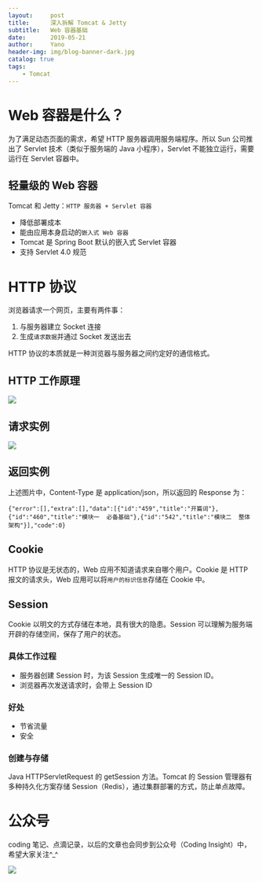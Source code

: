 ```yaml
---
layout:     post
title:      深入拆解 Tomcat & Jetty
subtitle:   Web 容器基础
date:       2019-05-21
author:     Yano
header-img: img/blog-banner-dark.jpg
catalog: true
tags:
    - Tomcat
---
```


# Web 容器是什么？

为了满足动态页面的需求，希望 HTTP 服务器调用服务端程序。所以 Sun 公司推出了 Servlet 技术（类似于服务端的 Java 小程序），Servlet 不能独立运行，需要运行在 Servlet 容器中。

## 轻量级的 Web 容器

Tomcat 和 Jetty：`HTTP 服务器 + Servlet 容器`

- 降低部署成本
- 能由应用本身启动的`嵌入式 Web 容器`
- Tomcat 是 Spring Boot 默认的嵌入式 Servlet 容器
- 支持 Servlet 4.0 规范

# HTTP 协议

浏览器请求一个网页，主要有两件事：
1. 与服务器建立 Socket 连接
2. 生成`请求数据`并通过 Socket 发送出去

HTTP 协议的本质就是一种浏览器与服务器之间约定好的通信格式。

## HTTP 工作原理

![](http://yano.oss-cn-beijing.aliyuncs.com/2019-05-21-115438.jpg)

## 请求实例

![](http://yano.oss-cn-beijing.aliyuncs.com/2019-05-21-120233.png)

## 返回实例

上述图片中，Content-Type 是 application/json，所以返回的 Response 为：

```
{"error":[],"extra":[],"data":[{"id":"459","title":"开篇词"},{"id":"460","title":"模块一  必备基础"},{"id":"542","title":"模块二  整体架构"}],"code":0}
```

## Cookie

HTTP 协议是无状态的，Web 应用不知道请求来自哪个用户。Cookie 是 HTTP 报文的请求头，Web 应用可以将`用户的标识信息`存储在 Cookie 中。

## Session

Cookie 以明文的方式存储在本地，具有很大的隐患。Session 可以理解为服务端开辟的存储空间，保存了用户的状态。

### 具体工作过程

- 服务器创建 Session 时，为该 Session 生成唯一的 Session ID。
- 浏览器再次发送请求时，会带上 Session ID

### 好处
- 节省流量
- 安全

### 创建与存储

Java HTTPServletRequest 的 getSession 方法。Tomcat 的 Session 管理器有多种持久化方案存储 Session（Redis），通过集群部署的方式，防止单点故障。

# 公众号

coding 笔记、点滴记录，以后的文章也会同步到公众号（Coding Insight）中，希望大家关注^_^

![](http://yano.oss-cn-beijing.aliyuncs.com/2019-07-29-qrcode_for_gh_a26ce4572791_258.jpg)







